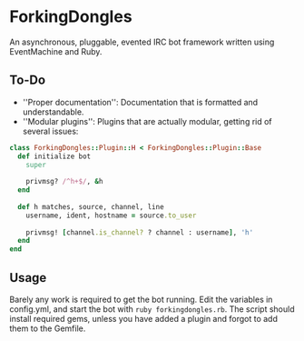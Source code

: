 ForkingDongles
==============
An asynchronous, pluggable, evented IRC bot framework written using
EventMachine and Ruby.

To-Do
-----
* ''Proper documentation'': Documentation that is formatted and understandable.
* ''Modular plugins'': Plugins that are actually modular, getting rid of several issues:

```ruby
class ForkingDongles::Plugin::H < ForkingDongles::Plugin::Base
  def initialize bot
    super
    
    privmsg? /^h+$/, &h
  end
  
  def h matches, source, channel, line
    username, ident, hostname = source.to_user
    
    privmsg! [channel.is_channel? ? channel : username], 'h'
  end
end
```

Usage
-----
Barely any work is required to get the bot running. Edit the variables in
config.yml, and start the bot with `ruby forkingdongles.rb`. The script should
install required gems, unless you have added a plugin and forgot to add them to
the Gemfile.
